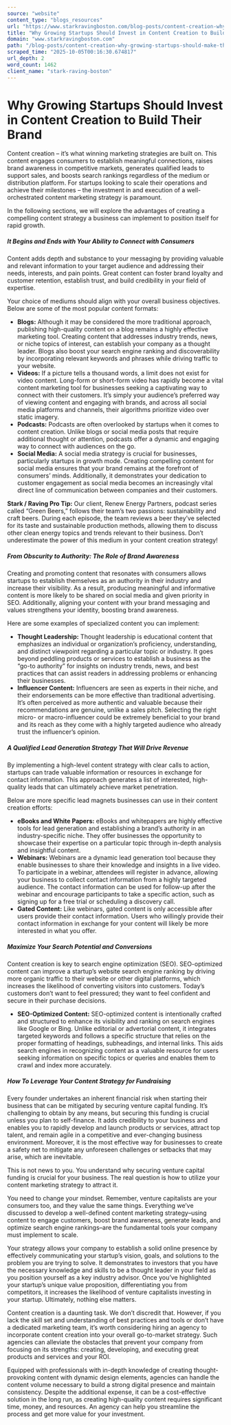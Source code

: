 ```yaml
---
source: "website"
content_type: "blogs_resources"
url: "https://www.starkravingboston.com/blog-posts/content-creation-why-growing-startups-should-make-this-investment-to-build-their-brand"
title: "Why Growing Startups Should Invest in Content Creation to Build Their Brand"
domain: "www.starkravingboston.com"
path: "/blog-posts/content-creation-why-growing-startups-should-make-this-investment-to-build-their-brand"
scraped_time: "2025-10-05T00:16:30.674817"
url_depth: 2
word_count: 1462
client_name: "stark-raving-boston"
---
```


# Why Growing Startups Should Invest in Content Creation to Build Their Brand

Content creation – it’s what winning marketing strategies are built on. This content engages consumers to establish meaningful connections, raises brand awareness in competitive markets, generates qualified leads to support sales, and boosts search rankings regardless of the medium or distribution platform. For startups looking to scale their operations and achieve their milestones – the investment in and execution of a well-orchestrated content marketing strategy is paramount.

In the following sections, we will explore the advantages of creating a compelling content strategy a business can implement to position itself for rapid growth.

##### It Begins and Ends with Your Ability to Connect with Consumers

Content adds depth and substance to your messaging by providing valuable and relevant information to your target audience and addressing their needs, interests, and pain points. Great content can foster brand loyalty and customer retention, establish trust, and build credibility in your field of expertise.

Your choice of mediums should align with your overall business objectives. Below are some of the most popular content formats:

*   **Blogs:** Although it may be considered the more traditional approach, publishing high-quality content on a blog remains a highly effective marketing tool. Creating content that addresses industry trends, news, or niche topics of interest, can establish your company as a thought leader. Blogs also boost your search engine ranking and discoverability by incorporating relevant keywords and phrases while driving traffic to your website.
*   **Videos:** If a picture tells a thousand words, a limit does not exist for video content. Long-form or short-form video has rapidly become a vital content marketing tool for businesses seeking a captivating way to connect with their customers. It’s simply your audience’s preferred way of viewing content and engaging with brands, and across all social media platforms and channels, their algorithms prioritize video over static imagery.
*   **Podcasts:** Podcasts are often overlooked by startups when it comes to content creation. Unlike blogs or social media posts that require additional thought or attention, podcasts offer a dynamic and engaging way to connect with audiences on the go.
*   **Social Media:** A social media strategy is crucial for businesses, particularly startups in growth mode. Creating compelling content for social media ensures that your brand remains at the forefront of consumers’ minds. Additionally, it demonstrates your dedication to customer engagement as social media becomes an increasingly vital direct line of communication between companies and their customers.

**Stark / Raving Pro Tip:** Our client, Renew Energy Partners, podcast series called “Green Beers,” follows their team’s two passions: sustainability and craft beers. During each episode, the team reviews a beer they’ve selected for its taste and sustainable production methods, allowing them to discuss other clean energy topics and trends relevant to their business. Don’t underestimate the power of this medium in your content creation strategy!

##### **From Obscurity to Authority: The Role of Brand Awareness**

Creating and promoting content that resonates with consumers allows startups to establish themselves as an authority in their industry and increase their visibility. As a result, producing meaningful and informative content is more likely to be shared on social media and given priority in SEO. Additionally, aligning your content with your brand messaging and values strengthens your identity, boosting brand awareness.

Here are some examples of specialized content you can implement:

*   **Thought Leadership:** Thought leadership is educational content that emphasizes an individual or organization’s proficiency, understanding, and distinct viewpoint regarding a particular topic or industry. It goes beyond peddling products or services to establish a business as the “go-to authority” for insights on industry trends, news, and best practices that can assist readers in addressing problems or enhancing their businesses.
*   **Influencer Content:** Influencers are seen as experts in their niche, and their endorsements can be more effective than traditional advertising. It’s often perceived as more authentic and valuable because their recommendations are genuine, unlike a sales pitch. Selecting the right micro- or macro-influencer could be extremely beneficial to your brand and its reach as they come with a highly targeted audience who already trust the influencer’s opinion.

##### **A Qualified Lead Generation Strategy That Will Drive Revenue**

By implementing a high-level content strategy with clear calls to action, startups can trade valuable information or resources in exchange for contact information. This approach generates a list of interested, high-quality leads that can ultimately achieve market penetration.

Below are more specific lead magnets businesses can use in their content creation efforts:

*   **eBooks and White Papers:** eBooks and whitepapers are highly effective tools for lead generation and establishing a brand’s authority in an industry-specific niche. They offer businesses the opportunity to showcase their expertise on a particular topic through in-depth analysis and insightful content.
*   **Webinars:** Webinars are a dynamic lead generation tool because they enable businesses to share their knowledge and insights in a live video. To participate in a webinar, attendees will register in advance, allowing your business to collect contact information from a highly targeted audience. The contact information can be used for follow-up after the webinar and encourage participants to take a specific action, such as signing up for a free trial or scheduling a discovery call.
*   **Gated Content:** Like webinars, gated content is only accessible after users provide their contact information. Users who willingly provide their contact information in exchange for your content will likely be more interested in what you offer.

##### **Maximize Your Search Potential and Conversions**

Content creation is key to search engine optimization (SEO). SEO-optimized content can improve a startup’s website search engine ranking by driving more organic traffic to their website or other digital platforms, which increases the likelihood of converting visitors into customers. Today’s customers don’t want to feel pressured; they want to feel confident and secure in their purchase decisions.

*   **SEO-Optimized Content:** SEO-optimized content is intentionally crafted and structured to enhance its visibility and ranking on search engines like Google or Bing. Unlike editorial or advertorial content, it integrates targeted keywords and follows a specific structure that relies on the proper formatting of headings, subheadings, and internal links. This aids search engines in recognizing content as a valuable resource for users seeking information on specific topics or queries and enables them to crawl and index more accurately.

##### **How To Leverage Your Content Strategy for Fundraising**

Every founder undertakes an inherent financial risk when starting their business that can be mitigated by securing venture capital funding. It’s challenging to obtain by any means, but securing this funding is crucial unless you plan to self-finance. It adds credibility to your business and enables you to rapidly develop and launch products or services, attract top talent, and remain agile in a competitive and ever-changing business environment. Moreover, it is the most effective way for businesses to create a safety net to mitigate any unforeseen challenges or setbacks that may arise, which are inevitable.

This is not news to you. You understand why securing venture capital funding is crucial for your business. The real question is how to utilize your content marketing strategy to attract it.

You need to change your mindset. Remember, venture capitalists are your consumers too, and they value the same things. Everything we’ve discussed to develop a well-defined content marketing strategy–using content to engage customers, boost brand awareness, generate leads, and optimize search engine rankings–are the fundamental tools your company must implement to scale.

Your strategy allows your company to establish a solid online presence by effectively communicating your startup’s vision, goals, and solutions to the problem you are trying to solve. It demonstrates to investors that you have the necessary knowledge and skills to be a thought leader in your field as you position yourself as a key industry advisor. Once you’ve highlighted your startup’s unique value proposition, differentiating you from competitors, it increases the likelihood of venture capitalists investing in your startup. Ultimately, nothing else matters.

Content creation is a daunting task. We don’t discredit that. However, if you lack the skill set and understanding of best practices and tools or don’t have a dedicated marketing team, it’s worth considering hiring an agency to incorporate content creation into your overall go-to-market strategy. Such agencies can alleviate the obstacles that prevent your company from focusing on its strengths: creating, developing, and executing great products and services and your ROI.

Equipped with professionals with in-depth knowledge of creating thought-provoking content with dynamic design elements, agencies can handle the content volume necessary to build a strong digital presence and maintain consistency. Despite the additional expense, it can be a cost-effective solution in the long run, as creating high-quality content requires significant time, money, and resources. An agency can help you streamline the process and get more value for your investment.